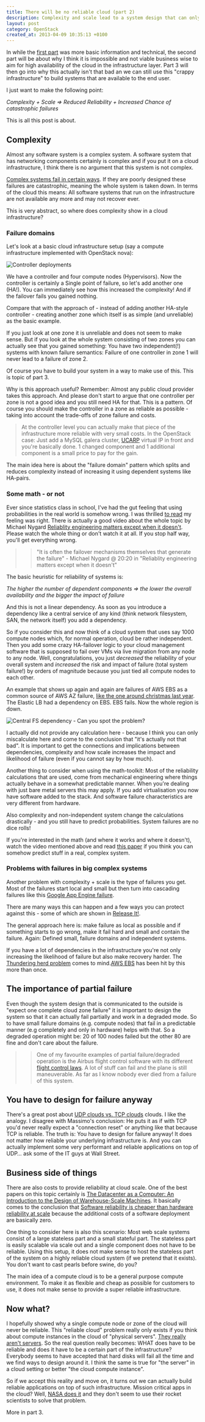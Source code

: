 ```yaml
---
title: There will be no reliable cloud (part 2)
description: Complexity and scale lead to a system design that can only be unreliable at the infrastructure layer
layout: post
category: OpenStack
created_at: 2013-04-09 10:35:13 +0100
---
```


In while the [first part](blog.hendrikvolkmer.de/2013/04/03/there-will-be-no-reliable-cloud-part-1/) was more basic information and technical, the second part will be about why I think it is impossible and not viable business wise to aim for high availability of the cloud in the infrastructure layer. Part 3 will then go into why this actually isn't that bad an we can still use this "crappy infrastructure" to build systems that are available to the end user.

I just want to make the following point:

*Complexity + Scale => Reduced Reliability + Increased Chance of catastrophic failures*

This is all this post is about.

## Complexity

Almost any software system is a complex system. A software system that has networking components certainly is complex and if you put it on a cloud infrastructure, I think there is no argument that this system is not complex.

[Complex systems fail in certain ways](http://www.ctlab.org/documents/How%20Complex%20Systems%20Fail.pdf). If they are poorly designed these failures are catastrophic, meaning the whole system is taken down. In terms of the cloud this means: All software systems that run on the infrastructure are not available any more and may not recover ever.

This is very abstract, so where does complexity show in a cloud infrastructure? 

### Failure domains

Let's look at a basic cloud infrastructure setup (say a compute infrastructure implemented with OpenStack nova):

<img src="/assets/2013/04/09/cloud-controller.png"  alt="Controller deployments" />

We have a controller and four compute nodes (Hypervisors). Now the controller is certainly a Single point of failure, so let's add another one (HA!). You can immediately see how this increased the complexity! And if the failover fails you gained nothing.

Compare that with the approach of - instead of adding another HA-style controller - creating another zone which itself is as simple (and unreliable) as the basic example.

If you just look at one zone it is unreliable and does not seem to make sense. But if you look at the whole system consisting of two zones you can actually see that you gained something: You have two independent(!) systems with known failure semantics: Failure of one controller in zone 1 will never lead to a failure of zone 2.

Of course you have to build your system in a way to make use of this. This is topic of part 3. 

Why is this approach useful? Remember: Almost any public cloud provider takes this approach. And please don't start to argue that one controller per zone is not a good idea and you still need HA for that. This is a pattern. Of course you should make the controller in a zone as reliable as possible - taking into account the trade-offs of zone failure and costs.

> At the controller level you can actually make that piece of the infrastructure more reliable with very small costs. In the OpenStack case: Just add a MySQL galera cluster, [UCARP](http://www.pureftpd.org/project/ucarp) virtual IP in front and you're basically done. 1 changed component and 1 additional component is a small price to pay for the gain.

The main idea here is about the "failure domain" pattern which splits and reduces complexity instead of increasing it using dependent systems like HA-pairs. 

### Some math - or not

Ever since statistics class in school, I've had the gut feeling that using probabilities in the real world is somehow wrong. I was thrilled [to read](http://www.amazon.com/The-Black-Swan-Improbable-Robustness/dp/081297381X/) my feeling was right. There is actually a good video about the whole topic by Michael Nygard [Reliablity engineering matters except when it doesn't](http://www.infoq.com/presentations/Reliability-Engineering-Matters-Except-When-It-Doesnt). Please watch the whole thing or don't watch it at all. If you stop half way, you'll get everything wrong. 

>> "It is often the failover mechanisms themselves that generate the failure" - Michael Nygard @ 20:20 in "Reliablity engineering matters except when it doesn't"

The basic heuristic for reliability of systems is:

*The higher the number of dependent components => the lower the overall availability and the bigger the impact of failure*

And this is not a linear dependency. As soon as you introduce a dependency like a central service of any kind (think network filesystem, SAN, the network itself) you add a dependency.

So if you consider this and now think of a cloud system that uses say 1000 compute nodes which, for normal operation, cloud be rather independent. Then you add some crazy HA-failover logic to your cloud management software that is supposed to fail over VMs via live migration from any node to any node. Well, congratulations, you just *decreased* the reliability of your overall system and *increased* the risk and impact of failure (total system failure!) by orders of magnitude because you just tied all compute nodes to each other.

An example that shows up again and again are failures of AWS EBS as a common source of AWS AZ failure, [like the one around christmas last year](http://www.forbes.com/sites/kellyclay/2012/06/30/aws-power-outage-questions-reliability-of-public-cloud/). The Elastic LB had a dependency on EBS. EBS fails. Now the whole region is down.

<img src="/assets/2013/04/09/central-fs.png" alt="Central FS dependency - Can you spot the problem?" />

I actually did not provide any calculation here - because I think you can only miscalculate here and come to the conclusion that "it's actually not that bad". It is important to get the  connections and implications between dependencies, complexity and how scale increases the impact and likelihood of failure (even if you cannot say by how much).

Another thing to consider when using the math-toolkit: Most of the reliability calculations that are used, come from mechanical engineering where things actually behave in a somewhat predictable manner. When you're dealing with just bare metal servers this may apply. If you add virtualisation you now have software added to the stack. And software failure characteristics are very different from hardware.

Also complexity and non-independent system change the calculations drastically - and you still have to predict probabilities. System failures are no dice rolls!

If you're interested in the math (and where it works and where it doesn't), watch the video mentioned above and read [this paper](http://papers.ssrn.com/sol3/papers.cfm?abstract_id=1850428) if you think you can somehow predict stuff in a real, complex system.

### Problems with failures in big complex systems

Another problem with complexity + scale is the type of failures you get. Most of the failures start local and small but then turn into cascading failures like this [Google App Engine failure](http://googleappengine.blogspot.de/2012/10/about-todays-app-engine-outage.html).

There are many ways this can happen and a few ways you can protect against this - some of which are shown in [Release It!](http://www.amazon.de/Release-It-Production-Ready-Pragmatic-Programmers/dp/0978739213/). 

The general approach here is: make failure as local as possible and if something starts to go wrong, make it fail hard and small and contain the failure. Again: Defined small, failure domains and independent systems.

If you have a lot of dependencies in the infrastructure you're not only increasing the likelihood of failure but also make recovery harder. The [Thundering herd problem](http://en.wikipedia.org/wiki/Thundering_herd_problem) comes to mind.[AWS EBS](https://aws.amazon.com/message/680342/) has been hit by this more than once.

## The importance of partial failure

Even though the system design that is communicated to the outside is "expect one complete cloud zone failure" it is important to design the system so that it can actually fail partially and work in a degraded mode. So to have small failure domains (e.g. compute nodes) that fail in a predictable manner (e.g completely and only in hardware) helps with that. So a degraded operation might be: 20 of 100 nodes failed but the other 80 are fine and don't care about the failure.

>> One of my favourite examples of partial failure/degraded operation is the Airbus flight control software with its different [flight control laws](http://en.wikipedia.org/wiki/Flight_control_modes_\(electronic\)#Flight_control_laws_.28Airbus.29). A lot of stuff can fail and the plane is still maneuverable. As far as I know nobody ever died from a failure of this system. 

## You have to design for failure anyway

There's a great post about [UDP clouds vs. TCP clouds](http://it20.info/2011/04/tcp-clouds-udp-clouds-design-for-fail-and-aws/) clouds. I like the analogy. I disagree with Massimo's conclusion: He puts it as if with TCP you'd never really expect a "connection reset" or anything like that because TCP is reliable. The truth is: You have to design for failure anyway! It does not matter how reliable your underlying infrastructure is. And you can actually implement some very performant and reliable applications on top of UDP… ask some of the IT guys at Wall Street.

## Business side of things

There are also costs to provide reliability at cloud scale. One of the best papers on this topic certainly is [The Datacenter as a Computer: An Introduction to the Design of Warehouse-Scale Machines](http://research.google.com/pubs/pub35290.html). It basically comes to the conclusion that [Software reliability is cheaper than hardware reliability at scale](http://samj.net/2012/03/simplifying-cloud-reliability.html) because the additional costs of a software deployment are basically zero.

One thing to consider here is also this scenario: Most web scale systems consist of a large stateless part and a small stateful part. The stateless part is easily scalable via scale out and a single component does not have to be reliable. Using this setup, it does not make sense to host the stateless part of the system on a highly reliable cloud system (if we pretend that it exists). You don't want to cast pearls before swine, do you?

The main idea of a compute cloud is to be a general purpose compute environment. To make it as flexible and cheap as possible for customers to use, it does not make sense to provide a super reliable infrastructure.

## Now what?

I hopefully showed why a single compute node or zone of the cloud will never be reliable. This "reliable cloud" problem really only exists if you think about compute instances in the cloud of "physical servers". [They really aren't servers](http://www.jamiebegin.com/why-an-ec2-instance-isnt-a-server/). So the real question really becomes: WHAT does have to be reliable and does it have to be a certain part of the infrastructure? Everybody seems to have accepted that hard disks will fail all the time and we find ways to design around it. I think the same is true for "the server" in a cloud setting or better "the cloud compute instance".

So if we accept this reality and move on, it turns out we can actually build reliable applications on top of such infrastructure. Mission critical apps in the cloud? Well, [NASA does it](http://www.infoq.com/presentations/Keynote-MythBusters-Cloud-Computing-NASA) and they don't seem to use their rocket scientists to solve that problem.

More in part 3.

